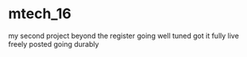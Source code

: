 # mtech_16
my second project 
beyond the 
register
going well tuned 
got it fully
live freely posted 
going durably

